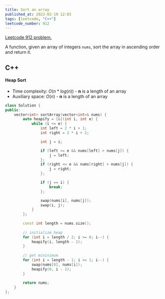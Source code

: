 ```yaml
---
title: Sort an array
published_at: 2023-02-19 12:03
tags: [leetcode, "C++"]
leetcode_number: 912
---
```


[Leetcode 912 problem.](https://leetcode.com/problems/sort-an-array/)

A function, given an array of integers `nums`, sort the array in ascending order
and return it.

## C++

#### Heap Sort

- Time complexity: $O(n * log(n))$ - **n** is a length of an array
- Auxiliary space: $O(n)$ - **n** is a length of an array

```cpp
class Solution {
public:
    vector<int> sortArray(vector<int>& nums) {
        auto heapify = [&](int i, int e) {
            while (i <= e) {
                int left = 2 * i + 1;
                int right = 2 * i + 2;

                int j = i;

                if (left <= e && nums[left] > nums[j]) {
                    j = left;
                };
                if (right <= e && nums[right] > nums[j]) {
                    j = right;
                };

                if (j == i) {
                    break;
                };

                swap(nums[i], nums[j]);
                swap(i, j);
            }
        };
        
        const int length = nums.size();
        
        // initialize heap
        for (int i = length / 2; i >= 0; i--) {
            heapify(i, length - 1);
        }
        
        // get mininimum
        for (int i = length - 1; i >= 1; i--) {
            swap(nums[0], nums[i]);
            heapify(0, i - 1);    
        }
        
        return nums;
    }
};
```
